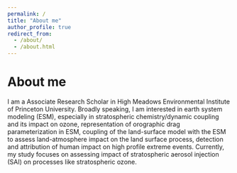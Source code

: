 ```yaml
---
permalink: /
title: "About me"
author_profile: true
redirect_from: 
  - /about/
  - /about.html
---
```


About me
======
I am a Associate Research Scholar in High Meadows Environmental Institute of Princeton University. Broadly speaking, I am interested in earth system modeling (ESM), especially in stratospheric chemistry/dynamic coupling and its impact on ozone, representation of orographic drag parameterization in ESM, coupling of the land-surface model with the ESM to assess land-atmosphere impact on the land surface process, detection and attribution of human impact on high profile extreme events. Currently, my study focuses on assessing impact of stratospheric aerosol injection (SAI) on processes like stratospheric ozone.

